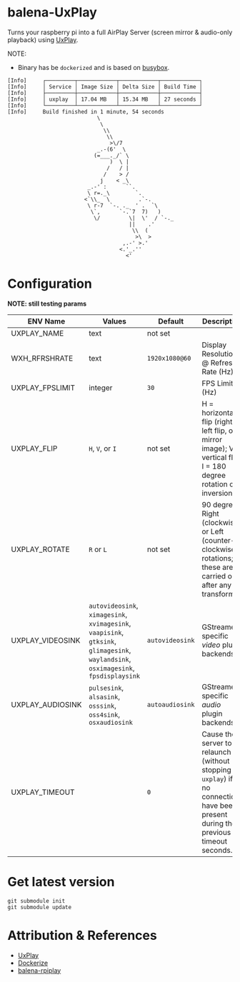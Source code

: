 # balena-UxPlay

Turns your raspberry pi into a full AirPlay Server (screen mirror & audio-only playback) using [UxPlay](https://github.com/FDH2/UxPlay).

NOTE:
- Binary has be `dockerized` and is based on [busybox](https://hub.docker.com/_/busybox).

```
[Info]     ┌─────────┬────────────┬────────────┬────────────┐
[Info]     │ Service │ Image Size │ Delta Size │ Build Time │
[Info]     ├─────────┼────────────┼────────────┼────────────┤
[Info]     │ uxplay  │ 17.04 MB   │ 15.34 MB   │ 27 seconds │
[Info]     └─────────┴────────────┴────────────┴────────────┘
[Info]     Build finished in 1 minute, 54 seconds
                            \
                             \
                              \\
                               \\
                                >\/7
                            _.-(6'  \
                           (=___._/` \
                                )  \ |
                               /   / |
                              /    > /
                             j    < _\
                         _.-' :      ``.
                         \ r=._\        `.
                        <`\\_  \         .`-.
                         \ r-7  `-. ._  ' .  `\
                          \`,      `-.`7  7)   )
                           \/         \|  \'  / `-._
                                      ||    .'
                                       \\  (
                                        >\  >
                                    ,.-' >.'
                                   <.'_.''
                                     <'
```

# Configuration

**NOTE: still testing params**

| ENV Name | Values | Default | Description |
|----------|--------|---------|-------------|
| UXPLAY_NAME | text | not set | | The name that appears offering AirPlay services |
| WXH_RFRSHRATE | text | `1920x1080@60` | Display Resolution @ Refresh Rate (Hz) |
| UXPLAY_FPSLIMIT | integer | `30` | FPS Limit (Hz) |
| UXPLAY_FLIP | `H`, `V`, or `I` | not set | H = horizontal flip (right-left flip, or mirror image); V = vertical flip ; I = 180 degree rotation or inversion  |
| UXPLAY_ROTATE | `R` or `L` | not set | 90 degree Right (clockwise) or Left (counter-clockwise) rotations; these are carried out after any -f transforms. |
| UXPLAY_VIDEOSINK |  `autovideosink`, `ximagesink`, `xvimagesink`, `vaapisink`, `gtksink`, `glimagesink`, `waylandsink`, `osximagesink`, `fpsdisplaysink` | `autovideosink` | GStreamer-specific _video_ plugin backends |
| UXPLAY_AUDIOSINK | `pulsesink`, `alsasink`, `osssink`, `oss4sink`, `osxaudiosink` | `autoaudiosink` | GStreamer-specific _audio_ plugin backends |
| UXPLAY_TIMEOUT | | `0` | Cause the server to relaunch (without stopping `uxplay`) if no connections have been present during the previous timeout seconds. |

# Get latest version

```
git submodule init
git submodule update
```

# Attribution & References
- [UxPlay](https://github.com/FDH2/UxPlay)
- [Dockerize](https://github.com/larsks/dockerize)
- [balena-rpiplay](https://github.com/rahul-thakoor/balena-rpiplay)
